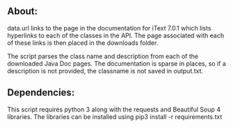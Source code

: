 About:
-------------
data.url links to the page in the documentation for iText 7.0.1 which lists hyperlinks
to each of the classes in the API.  The page associated with each of these links is then placed in 
the downloads folder.

The script parses the class name and description from each of the downloaded Java Doc pages.  The
documentation is sparse in places, so if a description is not provided, the classname is not saved
in output.txt. 

Dependencies:
-----
This script requires python 3 along with the requests and Beautiful Soup 4 libraries.  The 
libraries can be installed using pip3 install -r requirements.txt
